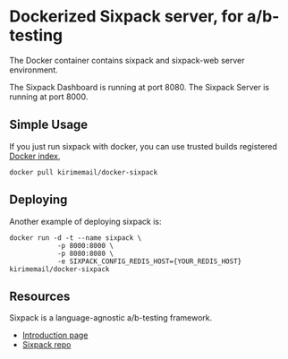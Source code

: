 # Dockerized Sixpack server, for a/b-testing

The Docker container contains sixpack and sixpack-web server environment.

The Sixpack Dashboard is running at port 8080.
The Sixpack Server is running at port 8000.

## Simple Usage

If you just run sixpack with docker, you can use trusted builds registered [Docker index][di],

    docker pull kirimemail/docker-sixpack

## Deploying

Another example of deploying sixpack is:

    docker run -d -t --name sixpack \
                -p 8000:8000 \
                -p 8080:8080 \
                -e SIXPACK_CONFIG_REDIS_HOST={YOUR_REDIS_HOST} kirimemail/docker-sixpack

## Resources

Sixpack is a language-agnostic a/b-testing framework.

* [Introduction page](http://sixpack.seatgeek.com)
* [Sixpack repo](https://github.com/seatgeek/sixpack)


[fk]: http://help.github.com/forking/
[di]: https://hub.docker.com/r/kirimemail/docker-sixpack/